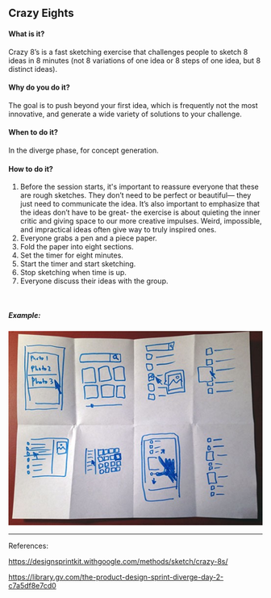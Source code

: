 ## Crazy Eights

#### What is it?
Crazy 8’s is a fast sketching exercise that challenges people to sketch 8 ideas in 8 minutes (not 8 variations of one idea or 8 steps of one idea, but 8 distinct ideas). 

#### Why do you do it?
The goal is to push beyond your first idea, which is frequently not the most innovative, and generate a wide variety of solutions to your challenge.

#### When to do it?
In the diverge phase, for concept generation.

#### How to do it?
1. Before the session starts, it's important to reassure everyone that these are rough sketches. They don’t need to be perfect or beautiful— they just need to communicate the idea. It’s also important to emphasize that the ideas don’t have to be great- the exercise is about quieting the inner critic and giving space to our more creative impulses. Weird, impossible, and impractical ideas often give way to truly inspired ones.
2. Everyone grabs a pen and a piece paper.
3. Fold the paper into eight sections.
4. Set the timer for eight minutes.
5. Start the timer and start sketching.
6. Stop sketching when time is up.
7. Everyone discuss their ideas with the group.
<br>

##### Example:

![Crazy Eights](/images/crazy-8s.jpg?raw=true "Crazy Eights")


---

References: 

https://designsprintkit.withgoogle.com/methods/sketch/crazy-8s/

https://library.gv.com/the-product-design-sprint-diverge-day-2-c7a5df8e7cd0
